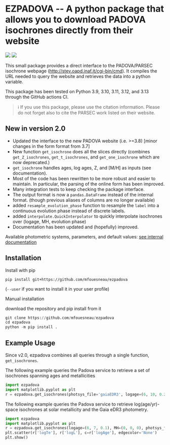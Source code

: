EZPADOVA -- A python package that allows you to download PADOVA isochrones directly from their website
======================================================================================================

[![](https://img.shields.io/badge/Parsec_CMD-3.8-green.svg)](http://stev.oapd.inaf.it/cgi-bin/cmd_3.8)
![](https://img.shields.io/badge/python-3.9,_3.10,_3.11,_3.12,_3.13-blue.svg)

This small package provides a direct interface to the PADOVA/PARSEC isochrone
webpage (http://stev.oapd.inaf.it/cgi-bin/cmd).
It compiles the URL needed to query the website and retrieves the data into a
python variable.

This package has been tested on Python 3.9, 3.10, 3.11, 3.12, and 3.13 through the GitHub actions CI.

> ℹ️ If you use this package, please use the citation information. Please do not forget also to cite the PARSEC work listed on their website.

New in version 2.0
------------------
* Updated the interface to the new PADOVA website (i.e. >=3.8) [minor changes in the form format from 3.7]
* New function `get_isochrone` does all the slices directly (combines `get_Z_isochrones`, `get_t_isochrones`, and `get_one_isochrone` which are now deprecated.)
* `get_isochrone` handles ages, log ages, Z, and [M/H] as inputs (see documentation).
* Most of the code has been rewritten to be more robust and easier to maintain. In particular, the parsing of the online form has been improved.
* Many integration tests to keep checking the package interface.
* The output format is now a `pandas.DataFrame` instead of the internal format. (though previous aliases of columns are no longer available)
* added `resample_evolution_phase` function to resample the `label` into a continuous evolution phase instead of discrete labels.
* added `interpolate.QuickInterpolator` to quickly interpolate isochrones over (logage, MH, evolution phase)
* Documentation has been updated and (hopefully) improved.

Available photometric systems, parameters, and default values: [see internal documentation](src/ezpadova/parsec.md)

Installation
------------
Install with pip

```
pip install git+https://github.com/mfouesneau/ezpadova
```
(`--user` if you want to install it in your user profile)

Manual installation

download the repository and pip install from it

```python
git clone https://github.com/mfouesneau/ezpadova
cd ezpadova
python -m pip install . 
```

Example Usage
-------------
Since v2.0, ezpadova combines all queries through a single function, `get_isochrones`. 

The following example queries the Padova service to retrieve a set of isochrones spanning ages and metallicities
```python
import ezpadova
import matplotlib.pyplot as plt
r = ezpadova.get_isochrones(photsys_file='gaiaEDR3', logage=(6, 10, 0.2), MH=(-2, 1, 0.4))
```

The following example queries the Padova service to retrieve log(age/yr)-space isochrones at solar metallicity and the Gaia eDR3 photometry.
```python
import ezpadova
import matplotlib.pyplot as plt
r = ezpadova.get_isochrones(logage=(6, 7, 0.1), MH=(0, 0, 0), photsys_file='gaiaEDR3')
plt.scatter(r['logTe'], r['logL'], c=r['logAge'], edgecolor='None')
plt.show()
```
